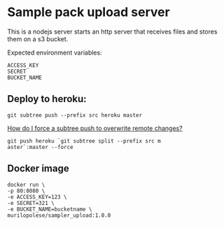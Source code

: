 # Sample pack upload server

This is a nodejs server starts an http server that receives files and stores them on a s3 bucket.

Expected environment variables:

```
ACCESS_KEY
SECRET
BUCKET_NAME
```

## Deploy to heroku:

```
git subtree push --prefix src heroku master
```


[How do I force a subtree push to overwrite remote changes?](https://stackoverflow.com/questions/33172857/how-do-i-force-a-subtree-push-to-overwrite-remote-changes)

```
git push heroku `git subtree split --prefix src m
aster`:master --force
```

## Docker image

```
docker run \
-p 80:8080 \
-e ACCESS_KEY=123 \
-e SECRET=321 \
-e BUCKET_NAME=bucketname \
murilopolese/sampler_upload:1.0.0
```
